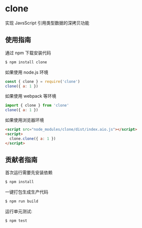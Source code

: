 # clone

实现 JavsScript 引用类型数据的深拷贝功能

## 使用指南

通过 npm 下载安装代码

```bash
$ npm install clone
```

如果使用 node.js 环境

```js
const { clone } = require('clone')
clone({ a: 1 })
```

如果使用 webpack 等环境

```js
import { clone } from 'clone'
clone({ a: 1 })
```

如果使用浏览器环境

```html
<script src="node_modules/clone/dist/index.aio.js"></script>
<script>
  clone.clone({ a: 1 })
</script>
```

## 贡献者指南

首次运行需要先安装依赖

```bash
$ npm install
```

一键打包生成生产代码

```bash
$ npm run build
```

运行单元测试:

```bash
$ npm test
```
